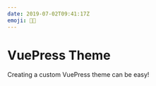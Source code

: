 ```yaml
---
date: 2019-07-02T09:41:17Z
emoji: 👩‍🎨 
---
```


# VuePress Theme

Creating a custom VuePress theme can be easy!